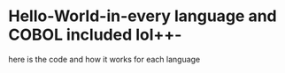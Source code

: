 # Hello-World-in-every language and COBOL included lol++-
here is the code and how it works for each language 
